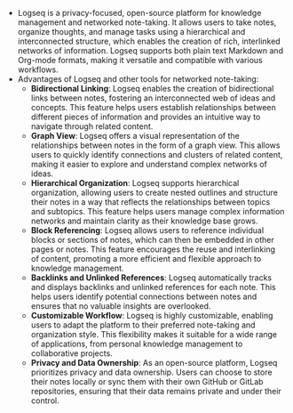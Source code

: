 - Logseq is a privacy-focused, open-source platform for knowledge management and networked note-taking. It allows users to take notes, organize thoughts, and manage tasks using a hierarchical and interconnected structure, which enables the creation of rich, interlinked networks of information. Logseq supports both plain text Markdown and Org-mode formats, making it versatile and compatible with various workflows.
- Advantages of Logseq and other tools for networked note-taking:
	- **Bidirectional Linking**: Logseq enables the creation of bidirectional links between notes, fostering an interconnected web of ideas and concepts. This feature helps users establish relationships between different pieces of information and provides an intuitive way to navigate through related content.
	- **Graph View**: Logseq offers a visual representation of the relationships between notes in the form of a graph view. This allows users to quickly identify connections and clusters of related content, making it easier to explore and understand complex networks of ideas.
	- **Hierarchical Organization**: Logseq supports hierarchical organization, allowing users to create nested outlines and structure their notes in a way that reflects the relationships between topics and subtopics. This feature helps users manage complex information networks and maintain clarity as their knowledge base grows.
	- **Block Referencing**: Logseq allows users to reference individual blocks or sections of notes, which can then be embedded in other pages or notes. This feature encourages the reuse and interlinking of content, promoting a more efficient and flexible approach to knowledge management.
	- **Backlinks and Unlinked References**: Logseq automatically tracks and displays backlinks and unlinked references for each note. This helps users identify potential connections between notes and ensures that no valuable insights are overlooked.
	- **Customizable Workflow**: Logseq is highly customizable, enabling users to adapt the platform to their preferred note-taking and organization style. This flexibility makes it suitable for a wide range of applications, from personal knowledge management to collaborative projects.
	- **Privacy and Data Ownership**: As an open-source platform, Logseq prioritizes privacy and data ownership. Users can choose to store their notes locally or sync them with their own GitHub or GitLab repositories, ensuring that their data remains private and under their control.

